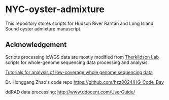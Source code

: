 # NYC-oyster-admixture
This repository stores scripts for Hudson River Raritan and Long Island Sound oyster admixture manuscript. 

## Acknowledgement
Scripts processing lcWGS data are mostly modified from [Therkildson Lab](https://github.com/therkildsen-lab/data-processing/blob/master/lcwgs_data_processing.md) scripts for whole-genome sequencing data processing and analysis. 

[Tutorials for analysis of low-coverage whole genome sequencing data](https://github.com/nt246/lcwgs-guide-tutorial)

Dr. Honggang Zhao's code repo https://github.com/hzz0024/HG_Code_Bay 

ddRAD data processing: http://www.ddocent.com/UserGuide/ 
